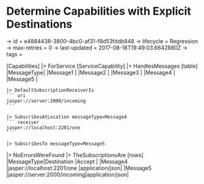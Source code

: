 # Determine Capabilities with Explicit Destinations

-> id = e4884438-3800-4bc0-af31-f8d53fddb848
-> lifecycle = Regression
-> max-retries = 0
-> last-updated = 2017-08-18T19:49:03.6642880Z
-> tags = 

[Capabilities]
|> ForService
    [ServiceCapability]
    |> HandlesMessages
        [table]
        |MessageType|
        |Message1   |
        |Message2   |
        |Message3   |
        |Message4   |
        |Message5   |

    |> DefaultSubscriptionReceiverIs
    ``` uri
    jasper://server:2000/incoming
    ```

    |> SubscribesAtLocation messageType=Message4
    ``` receiver
    jasper://localhost:2201/one
    ```

    |> SubscribesTo messageType=Message5

|> NoErrorsWereFound
|> TheSubscriptionsAre
    [rows]
    |MessageType|Destination                  |Accept          |
    |Message4   |jasper://localhost:2201/one  |application/json|
    |Message5   |jasper://server:2000/incoming|application/json|

~~~
